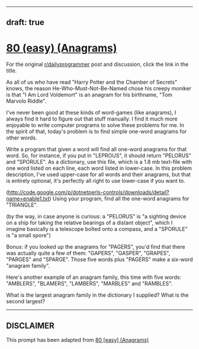 ---
draft: true
----

# [80 (easy) (Anagrams)](https://www.reddit.com/r/dailyprogrammer/comments/x0v3e/7232012_challenge_80_easy_anagrams/)

For the original [r/dailyprogrammer](https://www.reddit.com/r/dailyprogrammer/) post and discussion, click the link in the title.

As all of us who have read "Harry Potter and the Chamber of Secrets" knows, the reason He-Who-Must-Not-Be-Named chose his creepy moniker is that "I Am Lord Voldemort" is an anagram for his birthname, "Tom Marvolo Riddle". 

I've never been good at these kinds of word-games (like anagrams), I always find it hard to figure out that stuff manually. I find it much more enjoyable to write computer programs to solve these problems for me. In the spirit of that, today's problem is to find simple one-word anagrams for other words.

Write a program that given a word will find all one-word anagrams for that word. So, for instance, if you put in "LEPROUS", it should return "PELORUS" and "SPORULE". As a dictionary, use this file, which is a 1.8 mb text-file with one word listed on each line, each word listed in lower-case. In this problem description, I've used upper-case for all words and their anagrams, but that is entirely optional, it's perfectly all right to use lower-case if you want to. 

(http://code.google.com/p/dotnetperls-controls/downloads/detail?name=enable1.txt)
Using your program, find all the one-word anagrams for "TRIANGLE".

(by the way, in case anyone is curious: a "PELORUS" is "a sighting device on a ship for taking the relative bearings of a distant object", which I imagine basically is a telescope bolted onto a compass, and a "SPORULE" is "a small spore")

Bonus: if you looked up the anagrams for "PAGERS", you'd find that there was actually quite a few of them: "GAPERS", "GASPER", "GRAPES", "PARGES" and "SPARGE". Those five words plus "PAGERS" make a six-word "anagram family". 

Here's another example of an anagram family, this time with five words: "AMBLERS", "BLAMERS", "LAMBERS", "MARBLES" and "RAMBLES".

What is the largest anagram family in the dictionary I supplied? What is the second largest?


----
## **DISCLAIMER**
This prompt has been adapted from [80 [easy] (Anagrams)](https://www.reddit.com/r/dailyprogrammer/comments/x0v3e/7232012_challenge_80_easy_anagrams/
)
